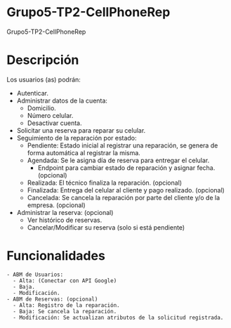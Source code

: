 # Grupo5-TP2-CellPhoneRep
Grupo5-TP2-CellPhoneRep

# Descripción
Los usuarios (as) podrán:
  - Autenticar.
  - Administrar  datos de la cuenta:
    - Domicilio.
    - Número celular.
    - Desactivar cuenta.
  - Solicitar una reserva para reparar su celular.
  - Seguimiento de la reparación por estado:
    - Pendiente: Estado inicial al registrar una reparación, se genera de forma automática al registrar la misma. 
    - Agendada: Se le asigna día de reserva para entregar el celular. 
        - Endpoint para cambiar estado de reparación y asignar fecha. (opcional)
    - Realizada: El técnico finaliza la reparación. (opcional)
    - Finalizada: Entrega del celular al cliente y pago realizado. (opcional)
    - Cancelada: Se cancela la reparación por parte del cliente y/o de la empresa. (opcional)
  - Administrar la reserva: (opcional)
    - Ver histórico de reservas.
    - Cancelar/Modificar su reserva (solo si está pendiente)

# Funcionalidades
    - ABM de Usuarios:
      - Alta: (Conectar con API Google)
      - Baja.
      - Modificación.
    - ABM de Reservas: (opcional)
      - Alta: Registro de la reparación. 
      - Baja: Se cancela la reparación.
      - Modificación: Se actualizan atributos de la solicitud registrada. 
